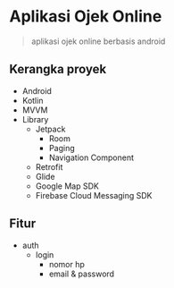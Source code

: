 # Aplikasi Ojek Online

> aplikasi ojek online berbasis android

## Kerangka proyek
- Android
- Kotlin
- MVVM
- Library
    - Jetpack
        - Room
        - Paging
        - Navigation Component
    - Retrofit
    - Glide
    - Google Map SDK
    - Firebase Cloud Messaging SDK

## Fitur
- auth
    - login
        - nomor hp
        - email & password